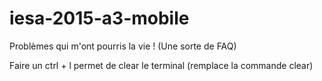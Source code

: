 # iesa-2015-a3-mobile

Problèmes qui m'ont pourris la vie ! (Une sorte de FAQ)

Faire un ctrl + l permet de clear le terminal (remplace la commande clear)
